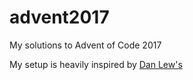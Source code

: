 # advent2017
My solutions to Advent of Code 2017

My setup is heavily inspired by [Dan Lew's](https://github.com/dlew/aoc-2017)